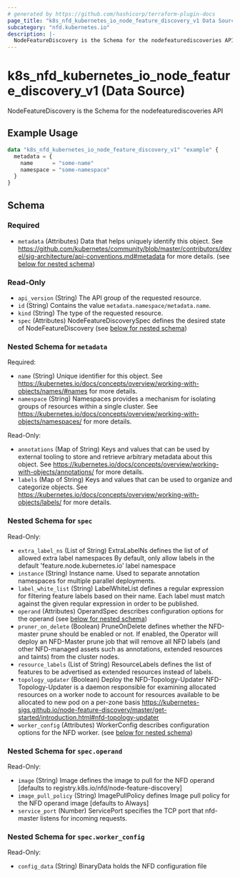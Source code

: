 ```yaml
---
# generated by https://github.com/hashicorp/terraform-plugin-docs
page_title: "k8s_nfd_kubernetes_io_node_feature_discovery_v1 Data Source - terraform-provider-k8s"
subcategory: "nfd.kubernetes.io"
description: |-
  NodeFeatureDiscovery is the Schema for the nodefeaturediscoveries API
---
```


# k8s_nfd_kubernetes_io_node_feature_discovery_v1 (Data Source)

NodeFeatureDiscovery is the Schema for the nodefeaturediscoveries API

## Example Usage

```terraform
data "k8s_nfd_kubernetes_io_node_feature_discovery_v1" "example" {
  metadata = {
    name      = "some-name"
    namespace = "some-namespace"
  }
}
```

<!-- schema generated by tfplugindocs -->
## Schema

### Required

- `metadata` (Attributes) Data that helps uniquely identify this object. See https://github.com/kubernetes/community/blob/master/contributors/devel/sig-architecture/api-conventions.md#metadata for more details. (see [below for nested schema](#nestedatt--metadata))

### Read-Only

- `api_version` (String) The API group of the requested resource.
- `id` (String) Contains the value `metadata.namespace/metadata.name`.
- `kind` (String) The type of the requested resource.
- `spec` (Attributes) NodeFeatureDiscoverySpec defines the desired state of NodeFeatureDiscovery (see [below for nested schema](#nestedatt--spec))

<a id="nestedatt--metadata"></a>
### Nested Schema for `metadata`

Required:

- `name` (String) Unique identifier for this object. See https://kubernetes.io/docs/concepts/overview/working-with-objects/names/#names for more details.
- `namespace` (String) Namespaces provides a mechanism for isolating groups of resources within a single cluster. See https://kubernetes.io/docs/concepts/overview/working-with-objects/namespaces/ for more details.

Read-Only:

- `annotations` (Map of String) Keys and values that can be used by external tooling to store and retrieve arbitrary metadata about this object. See https://kubernetes.io/docs/concepts/overview/working-with-objects/annotations/ for more details.
- `labels` (Map of String) Keys and values that can be used to organize and categorize objects. See https://kubernetes.io/docs/concepts/overview/working-with-objects/labels/ for more details.


<a id="nestedatt--spec"></a>
### Nested Schema for `spec`

Read-Only:

- `extra_label_ns` (List of String) ExtraLabelNs defines the list of of allowed extra label namespaces By default, only allow labels in the default 'feature.node.kubernetes.io' label namespace
- `instance` (String) Instance name. Used to separate annotation namespaces for multiple parallel deployments.
- `label_white_list` (String) LabelWhiteList defines a regular expression for filtering feature labels based on their name. Each label must match against the given reqular expression in order to be published.
- `operand` (Attributes) OperandSpec describes configuration options for the operand (see [below for nested schema](#nestedatt--spec--operand))
- `pruner_on_delete` (Boolean) PruneOnDelete defines whether the NFD-master prune should be enabled or not. If enabled, the Operator will deploy an NFD-Master prune job that will remove all NFD labels (and other NFD-managed assets such as annotations, extended resources and taints) from the cluster nodes.
- `resource_labels` (List of String) ResourceLabels defines the list of features to be advertised as extended resources instead of labels.
- `topology_updater` (Boolean) Deploy the NFD-Topology-Updater NFD-Topology-Updater is a daemon responsible for examining allocated resources on a worker node to account for resources available to be allocated to new pod on a per-zone basis https://kubernetes-sigs.github.io/node-feature-discovery/master/get-started/introduction.html#nfd-topology-updater
- `worker_config` (Attributes) WorkerConfig describes configuration options for the NFD worker. (see [below for nested schema](#nestedatt--spec--worker_config))

<a id="nestedatt--spec--operand"></a>
### Nested Schema for `spec.operand`

Read-Only:

- `image` (String) Image defines the image to pull for the NFD operand [defaults to registry.k8s.io/nfd/node-feature-discovery]
- `image_pull_policy` (String) ImagePullPolicy defines Image pull policy for the NFD operand image [defaults to Always]
- `service_port` (Number) ServicePort specifies the TCP port that nfd-master listens for incoming requests.


<a id="nestedatt--spec--worker_config"></a>
### Nested Schema for `spec.worker_config`

Read-Only:

- `config_data` (String) BinaryData holds the NFD configuration file
